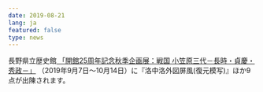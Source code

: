 ```yaml
---
date: 2019-08-21
lang: ja
featured: false
type: news
---
```

長野県立歴史館<a href="https://www.npmh.net/exhibition/kikaku.php?m=2&amp;n=318" target="_blank">
「開館25周年記念秋季企画展：戦国 小笠原三代－長時・貞慶・秀政－」</a>
（2019年9月7日～10月14日）に『洛中洛外図屏風(復元模写)』ほか9点が出陳されます。
